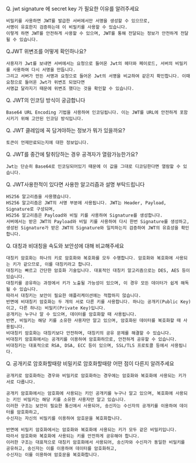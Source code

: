 Q. jwt signature 에 secret key 가 필요한 이유를 알려주세요
```
비밀키를 사용하면 JWT를 발급한 서버에서만 서명을 생성할 수 있으므로, 
서명이 유효한지 검증하는데 이 비밀키를 사용할 수 있습니다.
이렇게 하면 JWT를 안전하게 사용할 수 있으며, JWT를 통해 전달되는 정보가 안전하게 전달될 수 있습니다.
```

Q.JWT 위변조를 어떻게 확인하나요?
```
사용자가 Jwt를 보내면 서버에서는 요청으로 들어온 Jwt의 헤더와 페이로드, 서버의 비밀키를 사용하여 다시 서명을 만듭니다.
그리고 서버가 만든 서명과 요청으로 들어온 Jwt의 서명을 비교하여 같은지 확인합니다. 이때 요청으로 들어온 Jwt가 위변조 되었다면
서명값 달라지기 때문에 위변조 했다는 것을 확인할 수 있습니다.
```

Q. JWT의 인코딩 방식이 궁금합니다
```
Base64 URL Encoding 기법을 사용하여 인코딩됩니다. 이는 JWT를 URL에 안전하게 포함시키기 위해 고안된 인코딩 방식입니다.
```

Q. JWT 클레임에 꼭 담겨야하는 정보가 뭐가 있을까요?
```
토큰이 언제만료되는지에 대한 정보입니다.
```

Q. JWT를 중간에 탈취당하는 경우 공격자가 열람가능한가요?
```
Jwt는 단순히 Base64로 인코딩되어있기 때문에 이 값을 그대로 디코딩한다면 열람할 수 있습니다.
```

Q. JWT사용한적이 있다면 사용한 알고리즘과 설명 부탁드립니다
```
HS256 알고리즘을 사용했습니다. 
HS256 알고리즘은 JWT의 서명 부분에 사용됩니다. JWT는 Header, Payload, Signature로 구성되며, 
HS256 알고리즘은 Payload와 비밀 키를 사용하여 Signature를 생성합니다. 
서버에서는 받은 JWT의 Payload와 비밀 키를 사용하여 다시 한번 Signature를 생성하고, 
생성된 Signature가 받은 JWT의 Signature와 일치하는지 검증하여 JWT의 유효성을 확인합니다.
```

Q. 대칭과 비대칭을 속도와 보안성에 대해 비교해주세요
```
대칭키 암호화는 하나의 키로 암호화와 복호화를 모두 수행합니다. 암호화와 복호화에 사용되는 키가 같으므로, 이를 대칭키라고 합니다. 
대칭키는 빠르고 간단한 암호화 기술입니다. 대표적인 대칭키 알고리즘으로는 DES, AES 등이 있습니다.
대칭키를 공유하는 과정에서 키가 노출될 가능성이 있으며, 이 경우 모든 데이터가 쉽게 해독될 수 있습니다. 
따라서 대칭키는 보안이 필요한 애플리케이션에는 적합하지 않습니다.
반면에 비대칭키 암호화는 두 개의 서로 다른 키를 사용합니다. 하나는 공개키(Public Key)이고, 다른 하나는 비밀키(Private Key)입니다. 
공개키는 누구나 알 수 있으며, 데이터를 암호화할 때 사용됩니다. 
반면, 비밀키는 해당 키를 소유한 사용자만 알고 있으며, 암호화된 데이터를 복호화할 때 사용됩니다.
비대칭키 암호화는 대칭키보다 안전하며, 대칭키의 공유 문제를 해결할 수 있습니다. 
비대칭키 암호화에서는 공개키를 이용하여 암호화하므로, 안전하게 공유할 수 있습니다. 
비대칭키는 대표적으로 RSA, DSA, ECC 등이 있으며, SSL/TLS 프로토콜 등에서 사용됩니다.
```

Q. 공개키로 암호화할때랑 비밀키로 암호화할때랑 어떤 점이 다른지 알려주세요
```
공개키로 암호화하는 경우와 비밀키로 암호화하는 경우에는 암호화와 복호화에 사용되는 키가 서로 다릅니다.

공개키 암호화에서는 암호화에 사용되는 키인 공개키를 누구나 알고 있으며, 복호화에 사용되는 키인 비밀키는 해당 키를 소유한 사용자만 알고 있습니다. 
이러한 구조는 보안이 필요한 통신에서 사용되어, 송신자는 수신자의 공개키를 이용하여 데이터를 암호화하고, 
수신자는 자신의 비밀키를 이용하여 암호문을 복호화합니다.

반면에 비밀키 암호화에서는 암호화와 복호화에 사용되는 키가 모두 같은 비밀키입니다. 
따라서 암호화와 복호화에 사용되는 키를 안전하게 공유해야 합니다.
이러한 구조는 대표적으로 대칭키 암호화에서 사용되어, 송신자와 수신자가 동일한 비밀키를 공유하고, 송신자는 이를 이용하여 데이터를 암호화하고, 
수신자는 이를 이용하여 암호문을 복호화합니다.
```
